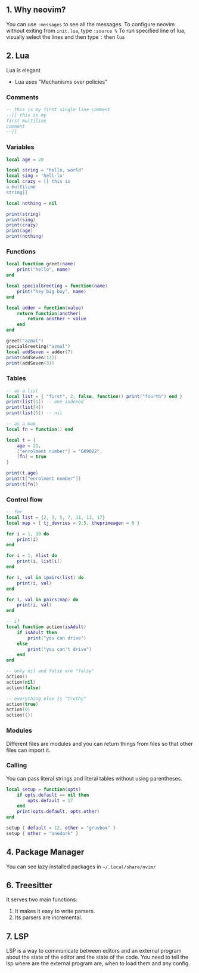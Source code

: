 ## 1. Why neovim?
You can use `:messages` to see all the messages.
To configure neovim without exiting from `init.lua`, type `:source %`
To run specified line of lua, visually select the lines and then type `:` then `lua`

## 2. Lua
Lua is elegant 
- Lua uses "Mechanisms over policies"

### Comments
```lua
-- this is my first single line comment
--[[ this is my
first multiline
comment
--]]
```

### Variables
```lua
local age = 20

local string = "hello, world"
local sing = 'hell-lo'
local crazy = [[ this is
a multiline
string]]

local nothing = nil

print(string)
print(sing)
print(crazy)
print(age)
print(nothing)

```

### Functions
```lua
local function greet(name) 
	print("hello", name)
end

local specialGreeting = function(name)
	print("hey big boy", name)
end

local adder = function(value)
	return function(another) 
		return another + value
	end
end

greet("azmal")
specialGreeting("azmal")
local addSeven = adder(7)
print(addSeven(12))
print(addSeven(3))
```

### Tables
```lua
-- as a list
local list = { "first", 2, false, function() print("fourth") end }
print(list[1]) -- one-indexed
print(list[4])
print(list[5]) -- nil

-- as a map
local fn = function() end

local t = {
	age = 21,
	["enrolment number"] = "GK9022",
	[fn] = true
}

print(t.age)
print(t["enrolment number"])
print(t[fn])

```

### Control flow 
```lua
-- for
local list = {2, 3, 5, 7, 11, 13, 17}
local map = { tj_devries = 9.5, theprimeagen = 0 }

for i = 1, 10 do 
	print(i)
end

for i = 1, #list do 
	print(i, list[i])
end

for i, val in ipairs(list) do
	print(i, val)
end

for i, val in pairs(map) do
	print(i, val)
end
```

```lua
-- if
local function action(isAdult) 
	if isAdult then
		print("you can drive")
	else
		print("you can't drive")
	end
end

-- only nil and false are "falsy" 
action()
action(nil)
action(false)

-- everything else is "truthy"
action(true)
action(0)
action({})

```

### Modules
Different files are modules and you can return things from files so that other files can import it.

### Calling
You can pass literal strings and literal tables without using parentheses.
```lua
local setup = function(opts) 
	if opts.default == nil then
		opts.default = 17
	end
	print(opts.default, opts.other)
end

setup { default = 12, other = "gruvbox" }
setup { other = "onedark" }

```

## 4. Package Manager 
You can see lazy installed packages in `~/.local/share/nvim/`


## 6. Treesitter
It serves two main functions:
1. It makes it easy to write parsers.
2. Its parsers are incremental.

## 7. LSP
LSP is a way to communicate between editors and an external program about the state of the editor and the state of the code.
You need to tell the lsp where are the external program are, when to load them and any config.